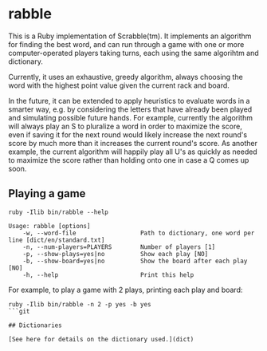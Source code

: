 # rabble

This is a Ruby implementation of Scrabble(tm). It implements an algorithm for finding the best word,
and can run through a game with one or more computer-operated players taking turns,
each using the same algorihtm and dictionary.

Currently, it uses an exhaustive, greedy algorithm, always choosing the word with the highest point value given
the current rack and board.

In the future, it can be extended to apply heuristics to evaluate words in a smarter way, e.g. by considering
the letters that have already been played and simulating possible future hands. For example, currently the
algorithm will always play an S to pluralize a word in order to maximize the score, even if saving it for the
next round would likely increase the next round's score by much more than it increases the current round's score.
As another example, the current algorithm will happily play all U's as quickly as needed to maximize the score
rather than holding onto one in case a Q comes up soon.

## Playing a game

```
ruby -Ilib bin/rabble --help

Usage: rabble [options]
    -w, --word-file                  Path to dictionary, one word per line [dict/en/standard.txt]
    -n, --num-players=PLAYERS        Number of players [1]
    -p, --show-plays=yes|no          Show each play [NO]
    -b, --show-board=yes|no          Show the board after each play [NO]
    -h, --help                       Print this help
```

For example, to play a game with 2 plays, printing each play and board:

```
ruby -Ilib bin/rabble -n 2 -p yes -b yes
```git

## Dictionaries

[See here for details on the dictionary used.](dict)
